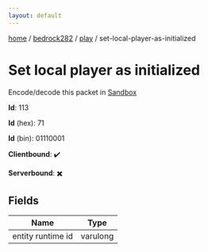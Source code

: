 ```yaml
---
layout: default
---
```


[home](/)  /  [bedrock282](/protocol/bedrock282)  /  [play](/protocol/bedrock282/play)  /  set-local-player-as-initialized

# Set local player as initialized

Encode/decode this packet in [Sandbox](../../../sandbox/bedrock282#Play.SetLocalPlayerAsInitialized)

**Id**: 113

**Id** (hex): 71

**Id** (bin): 01110001

**Clientbound**: ✔️

**Serverbound**: ✖️

## Fields

Name | Type
---|---
entity runtime id | varulong
